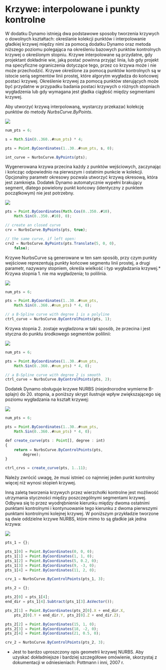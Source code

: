 # Krzywe: interpolowane i punkty kontrolne

W dodatku Dynamo istnieją dwa podstawowe sposoby tworzenia krzywych o dowolnych kształtach: określanie kolekcji punktów i interpolowanie gładkiej krzywej między nimi za pomocą dodatku Dynamo oraz metoda niższego poziomu polegająca na określeniu bazowych punktów kontrolnych krzywej o określonym stopniu. Krzywe interpolowane są przydatne, gdy projektant dokładnie wie, jaką postać powinna przyjąć linia, lub gdy projekt ma specyficzne ograniczenia dotyczące tego, przez co krzywa może i nie może przechodzić. Krzywe określone za pomocą punktów kontrolnych są w istocie serią segmentów linii prostej, które algorytm wygładza do końcowej postaci krzywej. Określenie krzywej za pomocą punktów sterujących może być przydatne w przypadku badania postaci krzywych o różnych stopniach wygładzenia lub gdy wymagana jest gładka ciągłość między segmentami krzywej.

Aby utworzyć krzywą interpolowaną, wystarczy przekazać kolekcję punktów do metody *NurbsCurve.ByPoints*.

![](images/12-4/Curves_01.png)

```js
num_pts = 6;

s = Math.Sin(0..360..#num_pts) * 4;

pts = Point.ByCoordinates(1..30..#num_pts, s, 0);

int_curve = NurbsCurve.ByPoints(pts);
```

Wygenerowana krzywa przecina każdy z punktów wejściowych, zaczynając i kończąc odpowiednio na pierwszym i ostatnim punkcie w kolekcji. Opcjonalny parametr okresowy pozwala utworzyć krzywą okresową, która jest zamknięta. Dodatek Dynamo automatycznie wypełni brakujący segment, dlatego powielony punkt końcowy (identyczny z punktem początkowym) nie jest potrzebny.

![](images/12-4/Curves_02.png)

```js
pts = Point.ByCoordinates(Math.Cos(0..350..#10),
    Math.Sin(0..350..#10), 0);

// create an closed curve
crv = NurbsCurve.ByPoints(pts, true);

// the same curve, if left open:
crv2 = NurbsCurve.ByPoints(pts.Translate(5, 0, 0),
    false);
```

Krzywe NurbsCurve są generowane w ten sam sposób, przy czym punkty wejściowe reprezentują punkty końcowe segmentu linii prostej, a drugi parametr, nazywany stopniem, określa wielkość i typ wygładzania krzywej.* Krzywa stopnia 1. nie ma wygładzenia; to polilinia.

![](images/12-4/Curves_03.png)

```js
num_pts = 6;

pts = Point.ByCoordinates(1..30..#num_pts,
    Math.Sin(0..360..#num_pts) * 4, 0);

// a B-Spline curve with degree 1 is a polyline
ctrl_curve = NurbsCurve.ByControlPoints(pts, 1);
```

Krzywa stopnia 2. zostaje wygładzona w taki sposób, że przecina i jest styczna do punktu środkowego segmentów polilinii:

![](images/12-4/Curves_04.png)

```js
num_pts = 6;

pts = Point.ByCoordinates(1..30..#num_pts,
    Math.Sin(0..360..#num_pts) * 4, 0);

// a B-Spline curve with degree 2 is smooth
ctrl_curve = NurbsCurve.ByControlPoints(pts, 2);
```

Dodatek Dynamo obsługuje krzywe NURBS (niejednorodne wymierne B-splajn) do 20. stopnia, a poniższy skrypt ilustruje wpływ zwiększającego się poziomu wygładzania na kształt krzywej:

![](images/12-4/Curves_05.png)

```js
num_pts = 6;

pts = Point.ByCoordinates(1..30..#num_pts,
    Math.Sin(0..360..#num_pts) * 4, 0);

def create_curve(pts : Point[], degree : int) 
{
	return = NurbsCurve.ByControlPoints(pts,
        degree);
}

ctrl_crvs = create_curve(pts, 1..11);
```

Należy zwrócić uwagę, że musi istnieć co najmniej jeden punkt kontrolny więcej niż wynosi stopień krzywej.

Inną zaletą tworzenia krzywych przez wierzchołki kontrolne jest możliwość utrzymania styczności między poszczególnymi segmentami krzywej. Odbywa się to przez wyodrębnienie kierunku między dwoma ostatnimi punktami kontrolnymi i kontynuowanie tego kierunku z dwoma pierwszymi punktami kontrolnymi kolejnej krzywej. W poniższym przykładzie tworzone są dwie oddzielne krzywe NURBS, które mimo to są gładkie jak jedna krzywa:

![](images/12-4/Curves_06.png)

```js
pts_1 = {};

pts_1[0] = Point.ByCoordinates(0, 0, 0);
pts_1[1] = Point.ByCoordinates(1, 1, 0);
pts_1[2] = Point.ByCoordinates(5, 0.2, 0);
pts_1[3] = Point.ByCoordinates(9, -3, 0);
pts_1[4] = Point.ByCoordinates(11, 2, 0);

crv_1 = NurbsCurve.ByControlPoints(pts_1, 3);

pts_2 = {};

pts_2[0] = pts_1[4];
end_dir = pts_1[4].Subtract(pts_1[3].AsVector());

pts_2[1] = Point.ByCoordinates(pts_2[0].X + end_dir.X,
    pts_2[0].Y + end_dir.Y, pts_2[0].Z + end_dir.Z);

pts_2[2] = Point.ByCoordinates(15, 1, 0);
pts_2[3] = Point.ByCoordinates(18, -2, 0);
pts_2[4] = Point.ByCoordinates(21, 0.5, 0);

crv_2 = NurbsCurve.ByControlPoints(pts_2, 3);
```

* Jest to bardzo uproszczony opis geometrii krzywej NURBS. Aby uzyskać dokładniejsze i bardziej szczegółowe omówienie, skorzystaj z dokumentacji w odniesieniach: Pottmann i inni, 2007 r.

